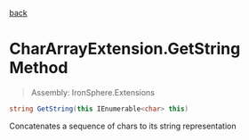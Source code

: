 ﻿

[back](/IronSphere.Extensions/types/CharArrayExtension)

# CharArrayExtension.GetString Method

> Assembly: IronSphere.Extensions

```csharp
string GetString(this IEnumerable<char> this)
```

Concatenates a sequence of chars to its string representation

 
